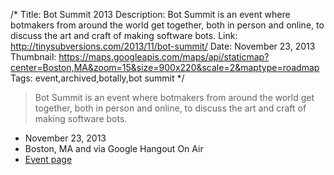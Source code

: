 /*
Title: Bot Summit 2013
Description: Bot Summit is an event where botmakers from around the world get together, both in person and online, to discuss the art and craft of making software bots. 
Link: http://tinysubversions.com/2013/11/bot-summit/
Date: November 23, 2013
Thumbnail: https://maps.googleapis.com/maps/api/staticmap?center=Boston,MA&zoom=15&size=900x220&scale=2&maptype=roadmap
Tags: event,archived,botally,bot summit
*/

> Bot Summit is an event where botmakers from around the world get together, both in person and online, to discuss the art and craft of making software bots.


- November 23, 2013
- Boston, MA and via Google Hangout On Air
- [Event page](http://tinysubversions.com/2013/11/bot-summit/)
